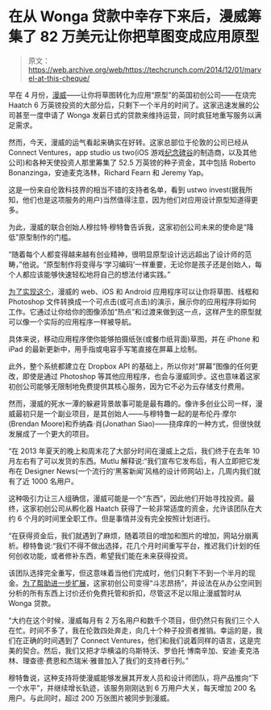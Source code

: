 # 在从 Wonga 贷款中幸存下来后，漫威筹集了 82 万美元让你把草图变成应用原型 

> 原文：<https://web.archive.org/web/https://techcrunch.com/2014/12/01/marvel-at-this-cheque/>

早在 4 月份，[漫威](https://web.archive.org/web/20221208173948/https://marvelapp.com/)——让你将草图转化为应用“原型”的英国初创公司——在烧完 Haatch 6 万英镑投资的大部分后，只剩下一个半月的时间了。这家迅速发展的公司甚至一度申请了 Wonga 发薪日式的贷款来维持运营，同时疯狂地重写服务以满足需求。

然而，今天，漫威的运气看起来确实在好转。这家总部位于伦敦的公司已经从 Connect Ventures，app studio us two(iOS 游戏[纪念碑谷](https://web.archive.org/web/20221208173948/https://beta.techcrunch.com/2014/03/26/monument-valley-price-and-launch-date/)的制造商，以及其他公司)和各种天使投资人那里筹集了 52.5 万英镑的种子资金，其中包括 Roberto Bonanzinga，安迪麦克洛林，Richard Fearn 和 Jeremy Yap。

这是一份来自伦敦科技界的相当不错的支持者名单，看到 ustwo invest(据我所知，他们也是这项服务的用户)当然值得注意，因为他们对应用设计原型知道得更多。

为此，漫威的联合创始人穆拉特·穆特鲁告诉我，这家初创公司未来的使命是“降低”原型制作的门槛。

“随着每个人都变得越来越有创业精神，很明显原型设计远远超出了设计师的范畴，”他说。“原型制作将变得与‘学习编码’一样重要，无论你是孩子还是创始人，每个人都应该能够快速轻松地将自己的想法付诸实践。”

[为了实现这个](https://web.archive.org/web/20221208173948/https://beta.techcrunch.com/2014/04/09/marvel-at-this/)，漫威的 web、iOS 和 Android 应用程序可以让你将草图、线框和 Photoshop 文件转换成一个可点击(或可点击)的演示，展示你的应用程序将如何工作。它通过让你给你的图像添加“热点”和过渡来做到这一点，这样产生的原型就可以像一个实际的应用程序一样被导航。

具体来说，移动应用程序使你能够拍摄纸张(或餐巾纸背面)草图，并在 iPhone 和 iPad 的最新更新中，用手指或电容手写笔直接在屏幕上绘制。

此外，整个系统都建立在 Dropbox API 的基础上，所以你对“屏幕”图像的任何更改，即使是通过 Photoshop 等其他应用程序，也会与漫威同步。这也意味着这家初创公司能够无限制地免费提供其核心服务，因为它不必为云存储支付费用。

然而，漫威的死水一潭的躲避背景故事可能是最有趣的。像许多创业公司一样，漫威最初只是一个副业项目，是其创始人——与穆特鲁一起的是布伦丹·摩尔(Brendan Moore)和乔纳森·肖(Jonathan Siao)——挠痒痒的一种方式，但很快就发展成了一个更大的项目。

“在 2013 年夏天的晚上和周末花了大部分时间在漫威上之后，我们终于在去年 10 月左右有了可以发货的东西。Mutlu 解释说:“我们宣布它发布后，有人立即把它发布在 Designer News(一个流行的‘黑客新闻’风格的设计师网站)上，几周内我们就有了近 1000 名用户。

这种吸引力让三人组确信，漫威可能是一个“东西”，因此他们开始寻找投资。最终，这家初创公司从孵化器 Haatch 获得了一轮非常适度的资金，允许该团队在大约 6 个月的时间里全职工作。但是事情并没有完全按照计划进行。

“在获得资金后，我们就遇到了麻烦，随着项目的增加和图片的增加，网站分崩离析。穆特鲁说:“我们不得不做出选择，花几个月时间重写平台，推迟我们计划的任何创收功能，或者修补东西，希望我们能在未来获得投资。

该团队选择完全重写，但这意味着当他们完成时，他们只剩下不到一个半月的现金。[为了帮助进一步扩展](https://web.archive.org/web/20221208173948/http://blog.marvelapp.com/how-we-spent-our-60k-angel-funding-and-what-weve-achieved-so-far/)，这家初创公司变得“斗志昂扬”，并设法在从办公空间到分析的所有东西上讨价还价免费托管和折扣，尽管这不足以阻止漫威暂时从 Wonga 贷款。

“大约在这个时候，漫威每月有 2 万名用户和数千个项目，但仍然只有我们三个人在忙。时间不多了，我在伦敦四处奔走，向几十个种子投资者推销。幸运的是，我们在正确的时间遇到了 Connect Ventures，他们和我们说着同样的语言，这是完美的契合。然后，我们又把才华横溢的乌斯特沃、罗伯托·博南辛加、安迪·麦克洛林、理查德·费恩和杰瑞米·雅普加入了我们的支持者行列。”

穆特鲁说，这种支持将使漫威能够发展其开发人员和设计师团队，将产品推向“下一个水平”，并继续增长轨迹，该服务刚刚达到 6 万用户大关，每天增加 200 名用户。与此同时，超过 200 万张图片被同步到漫威。